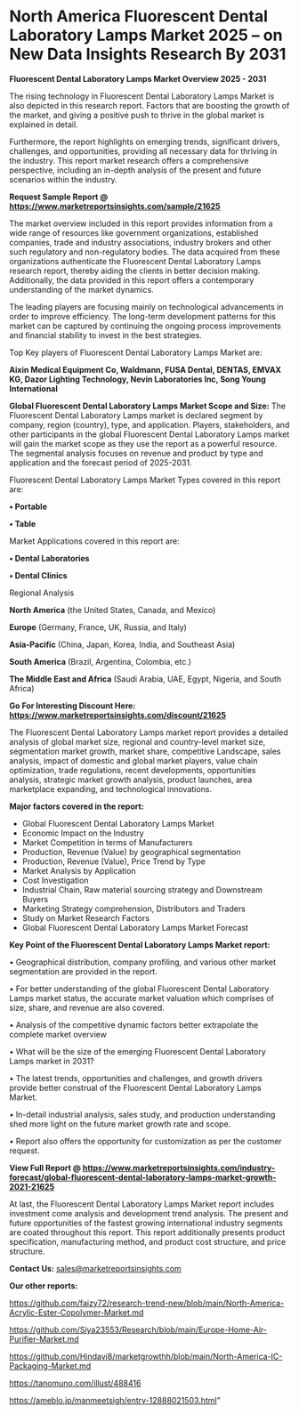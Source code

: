 # North America Fluorescent Dental Laboratory Lamps Market 2025 – on New Data Insights Research By 2031

<Strong> Fluorescent Dental Laboratory Lamps Market Overview 2025 - 2031</strong>

The rising technology in Fluorescent Dental Laboratory Lamps Market is also depicted in this research report. Factors that are boosting the growth of the market, and giving a positive push to thrive in the global market is explained in detail.

Furthermore, the report highlights on emerging trends, significant drivers, challenges, and opportunities, providing all necessary data for thriving in the industry. This report market research offers a comprehensive perspective, including an in-depth analysis of the present and future scenarios within the industry.

<strong>Request Sample Report @ <a href=https://www.marketreportsinsights.com/sample/21625>https://www.marketreportsinsights.com/sample/21625</a></strong>

The market overview included in this report provides information from a wide range of resources like government organizations, established companies, trade and industry associations, industry brokers and other such regulatory and non-regulatory bodies. The data acquired from these organizations authenticate the Fluorescent Dental Laboratory Lamps research report, thereby aiding the clients in better decision making. Additionally, the data provided in this report offers a contemporary understanding of the market dynamics.

The leading players are focusing mainly on technological advancements in order to improve efficiency. The long-term development patterns for this market can be captured by continuing the ongoing process improvements and financial stability to invest in the best strategies.

Top Key players of Fluorescent Dental Laboratory Lamps Market are:

<strong>Aixin Medical Equipment Co, Waldmann, FUSA Dental, DENTAS, EMVAX KG, Dazor Lighting Technology, Nevin Laboratories Inc, Song Young International</strong>

<strong><b>Global Fluorescent Dental Laboratory Lamps Market Scope and Size:</b></strong>
The Fluorescent Dental Laboratory Lamps market is declared segment by company, region (country), type, and application. Players, stakeholders, and other participants in the global Fluorescent Dental Laboratory Lamps market will gain the market scope as they use the report as a powerful resource. The segmental analysis focuses on revenue and product by type and application and the forecast period of 2025-2031.

Fluorescent Dental Laboratory Lamps Market Types covered in this report are:

<strong>• Portable

• Table</strong>

Market Applications covered in this report are:

<strong>• Dental Laboratories

• Dental Clinics</strong> 

Regional Analysis

<strong>North America</strong> (the United States, Canada, and Mexico)

<strong>Europe</strong> (Germany, France, UK, Russia, and Italy)

<strong>Asia-Pacific</strong> (China, Japan, Korea, India, and Southeast Asia)

<strong>South America</strong> (Brazil, Argentina, Colombia, etc.)

<strong>The Middle East and Africa</strong> (Saudi Arabia, UAE, Egypt, Nigeria, and South Africa)

<strong>Go For Interesting Discount Here: <a href=https://www.marketreportsinsights.com/discount/21625>https://www.marketreportsinsights.com/discount/21625</a></strong>

The Fluorescent Dental Laboratory Lamps market report provides a detailed analysis of global market size, regional and country-level market size, segmentation market growth, market share, competitive Landscape, sales analysis, impact of domestic and global market players, value chain optimization, trade regulations, recent developments, opportunities analysis, strategic market growth analysis, product launches, area marketplace expanding, and technological innovations.

<strong><b>Major factors covered in the report:</b></strong>
<ul>
  <li>Global Fluorescent Dental Laboratory Lamps Market </li>
  <li>Economic Impact on the Industry</li>
  <li>Market Competition in terms of Manufacturers</li>
  <li>Production, Revenue (Value) by geographical segmentation</li>
  <li>Production, Revenue (Value), Price Trend by Type</li>
  <li>Market Analysis by Application</li>
  <li>Cost Investigation</li>
  <li>Industrial Chain, Raw material sourcing strategy and Downstream Buyers</li>
  <li>Marketing Strategy comprehension, Distributors and Traders</li>
  <li>Study on Market Research Factors</li>
  <li>Global Fluorescent Dental Laboratory Lamps Market Forecast</li>
</ul>

<strong><b>Key Point of the Fluorescent Dental Laboratory Lamps Market report:</b></strong>

• Geographical distribution, company profiling, and various other market segmentation are provided in the report.

• For better understanding of the global Fluorescent Dental Laboratory Lamps market status, the accurate market valuation which comprises of size, share, and revenue are also covered.

• Analysis of the competitive dynamic factors better extrapolate the complete market overview

• What will be the size of the emerging Fluorescent Dental Laboratory Lamps market in 2031?

• The latest trends, opportunities and challenges, and growth drivers provide better construal of the Fluorescent Dental Laboratory Lamps Market.

• In-detail industrial analysis, sales study, and production understanding shed more light on the future market growth rate and scope.

• Report also offers the opportunity for customization as per the customer request.

<strong><b>View Full Report @ <a href=https://www.marketreportsinsights.com/industry-forecast/global-fluorescent-dental-laboratory-lamps-market-growth-2021-21625>https://www.marketreportsinsights.com/industry-forecast/global-fluorescent-dental-laboratory-lamps-market-growth-2021-21625</a></b></strong>


At last, the Fluorescent Dental Laboratory Lamps Market report includes investment come analysis and development trend analysis. The present and future opportunities of the fastest growing international industry segments are coated throughout this report. This report additionally presents product specification, manufacturing method, and product cost structure, and price structure.

<strong>Contact Us:</strong>
sales@marketreportsinsights.com

<strong>Our other reports:</strong>

<a href=https://github.com/faizy72/research-trend-new/blob/main/North-America-Acrylic-Ester-Copolymer-Market.md>https://github.com/faizy72/research-trend-new/blob/main/North-America-Acrylic-Ester-Copolymer-Market.md</a>

<a href=https://github.com/Siya23553/Research/blob/main/Europe-Home-Air-Purifier-Market.md>https://github.com/Siya23553/Research/blob/main/Europe-Home-Air-Purifier-Market.md</a>

<a href=https://github.com/Hindavi8/marketgrowthh/blob/main/North-America-IC-Packaging-Market.md>https://github.com/Hindavi8/marketgrowthh/blob/main/North-America-IC-Packaging-Market.md</a>

<a href=https://tanomuno.com/illust/488416>https://tanomuno.com/illust/488416</a>

<a href=https://ameblo.jp/manmeetsigh/entry-12888021503.html>https://ameblo.jp/manmeetsigh/entry-12888021503.html</a>"
